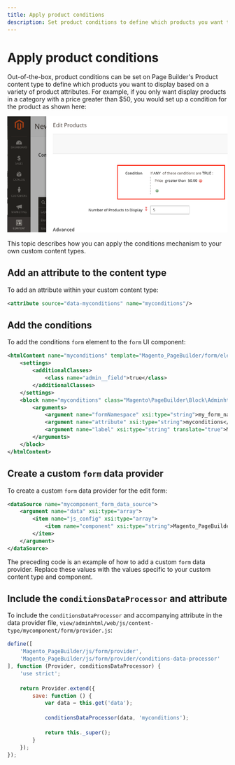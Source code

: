 ```yaml
---
title: Apply product conditions
description: Set product conditions to define which products you want to display based on a variety of product attributes.
---
```


# Apply product conditions

Out-of-the-box, product conditions can be set on Page Builder's Product content type to define which products you want to display based on a variety of product attributes. For example, if you only want display products in a category with a price greater than $50, you would set up a condition for the product as shown here:

![product conditions](../../../_images/page-builder/product-conditions.png "Product conditions example")

This topic describes how you can apply the conditions mechanism to your own custom content types.

## Add an attribute to the content type

To add an attribute within your custom content type:

```xml
<attribute source="data-myconditions" name="myconditions"/>
 ```

## Add the conditions

To add the conditions `form` element to the `form` UI component:

```xml
<htmlContent name="myconditions" template="Magento_PageBuilder/form/element/widget-conditions">
    <settings>
        <additionalClasses>
            <class name="admin__field">true</class>
        </additionalClasses>
    </settings>
    <block name="myconditions" class="Magento\PageBuilder\Block\Adminhtml\Form\Element\Conditions">
        <arguments>
            <argument name="formNamespace" xsi:type="string">my_form_namespace</argument>
            <argument name="attribute" xsi:type="string">myconditions</argument>
            <argument name="label" xsi:type="string" translate="true">My Conditions</argument>
        </arguments>
    </block>
</htmlContent>
```

## Create a custom `form` data provider

To create a custom `form` data provider for the edit form:

```xml
<dataSource name="mycomponent_form_data_source">
    <argument name="data" xsi:type="array">
        <item name="js_config" xsi:type="array">
            <item name="component" xsi:type="string">Magento_PageBuilder/js/content-type/mycomponent/form/provider</item>
        </item>
    </argument>
</dataSource>
```

The preceding code is an example of how to add a custom `form` data provider. Replace these values with the values specific to your custom content type and component.

## Include the `conditionsDataProcessor` and attribute

To include the `conditionsDataProcessor` and accompanying attribute in the data provider file, `view/adminhtml/web/js/content-type/mycomponent/form/provider.js`:

```js
define([
    'Magento_PageBuilder/js/form/provider',
    'Magento_PageBuilder/js/form/provider/conditions-data-processor'
], function (Provider, conditionsDataProcessor) {
    'use strict';

    return Provider.extend({
        save: function () {
            var data = this.get('data');

            conditionsDataProcessor(data, 'myconditions');

            return this._super();
        }
    });
});
```
